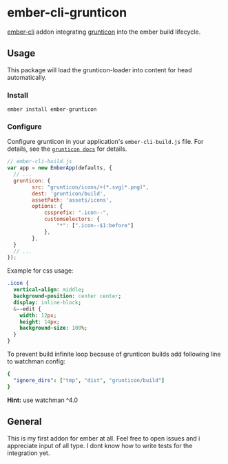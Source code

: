# ember-cli-grunticon

[ember-cli][ember-cli] addon integrating [grunticon][grunticon] into the
ember build lifecycle.

## Usage

This package will load the grunticon-loader into content for head automatically.

### Install
```shell
ember install ember-grunticon
```

### Configure

Configure grunticon in your application's `ember-cli-build.js` file.  For
details, see the [`grunticon docs`][grunticon-docs] for details.

```javascript
// ember-cli-build.js
var app = new EmberApp(defaults, {
  // ...
  grunticon: {
        src: "grunticon/icons/+(*.svg|*.png)",
        dest: 'grunticon/build',
        assetPath: 'assets/icons',
        options: {
            cssprefix: ".icon--",
            customselectors: {
                "*": [".icon--$1:before"]
            },
        },
  }
  // ...
});
```

Example for css usage:

```sass
.icon {
  vertical-align: middle;
  background-position: center center;
  display: inline-block;
  &--edit {
    width: 12px;
    height: 14px;
    background-size: 100%;
  }
}
```

To prevent build infinite loop because of grunticon builds add following line to watchman config:
```yaml
{
  "ignore_dirs": ["tmp", "dist", "grunticon/build"]
}
```
**Hint:** use watchman ^4.0

## General

This is my first addon for ember at all.
Feel free to open issues and i appreciate input of all type.
I dont know how to write tests for the integration yet.

[ember-cli]: https://ember-cli.com
[grunticon]: https://github.com/filamentgroup/grunticon
[grunticon-docs]: https://github.com/filamentgroup/grunticon#required-configuration-properties